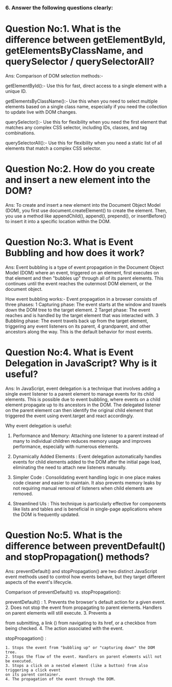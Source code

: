 


### 6. Answer the following questions clearly:

# Question No:1. What is the difference between **getElementById, getElementsByClassName, and querySelector / querySelectorAll**?

Ans: Comparison of DOM selection methods:-

getElementById():- Use this for fast, direct access to a single element with a unique ID.


getElementsByClassName():- Use this when you need to select multiple elements based on a single class name, especially if you need the collection to update live with DOM changes.


querySelector():- Use this for flexibility when you need the first element that matches any complex CSS selector, including IDs, classes, and tag combinations.


querySelectorAll():- Use this for flexibility when you need a static list of all elements that match a complex CSS selector.



# Question No:2. How do you **create and insert a new element into the DOM**?

Ans: To create and insert a new element into the Document Object Model (DOM), 
you first use document.createElement() to create the element. 
Then, you use a method like appendChild(), 
append(), prepend(), or insertBefore()  to insert it into a specific location within the DOM. 





# Question No:3. What is **Event Bubbling** and how does it work?

Ans: Event bubbling is a type of event propagation in the Document Object Model (DOM) where an event, triggered on an element, first executes on that element and then "bubbles up" through all of its parent elements. This continues until the event reaches the outermost DOM element, or the document object.

How event bubbling works:-
Event propagation in a browser consists of three phases: 
1 Capturing phase: The event starts at the window and travels down the DOM tree to the target element.
2 Target phase: The event reaches and is handled by the target element that was interacted with.
3 Bubbling phase: The event travels back up from the target element, triggering any event listeners on its parent, 4 grandparent, and other ancestors along the way. This is the default behavior for most events.



# Question No:4. What is **Event Delegation** in JavaScript? Why is it useful?

Ans: In JavaScript, event delegation is a technique that involves adding a single event listener to a parent element to manage events for its child elements. This is possible due to event bubbling, where events on a child element propagate up to its ancestors in the DOM. The delegated listener on the parent element can then identify the original child element that triggered the event using event.target and react accordingly. 

Why event delegation is useful:

1. Performance and Memory:
Attaching one listener to a parent instead of many to individual children reduces memory usage and improves performance, especially with numerous elements. 

2. Dynamically Added Elements :
Event delegation automatically handles events for child elements added to the DOM after the initial page load, eliminating the need to attach new listeners manually. 

3. Simpler Code : 
Consolidating event handling logic in one place makes code cleaner and easier to maintain. It also prevents memory leaks by not requiring manual removal of listeners when child elements are removed. 

3. Streamlined UIs :
This technique is particularly effective for components like lists and tables and is beneficial in single-page applications where the DOM is frequently updated.


# Question No:5. What is the difference between **preventDefault() and stopPropagation()** methods?

Ans: preventDefault() and stopPropagation() are two distinct JavaScript event methods used to control how events behave, but they target different aspects of the event's lifecycle. 


Comparison of preventDefault() vs. stopPropagation():

preventDefault() :
	1. Prevents the browser's default action for a given event.
    2. Does not stop the event from propagating to parent elements. Handlers on parent elements will still execute.
    3. Prevents a <form> from submitting, a link (<a>) from navigating to its href, or a checkbox from being checked.
    4. The action associated with the event.

stopPropagation() :

    1. Stops the event from "bubbling up" or "capturing down" the DOM tree.
    2. Stops the flow of the event. Handlers on parent elements will not be executed.
    3. Stops a click on a nested element (like a button) from also triggering a click event 
    on its parent container.
    4. The propagation of the event through the DOM.